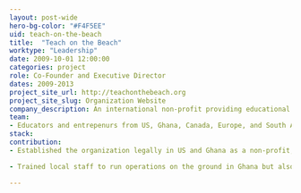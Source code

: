 ```yaml
---
layout: post-wide
hero-bg-color: "#F4F5EE"
uid: teach-on-the-beach
title:  "Teach on the Beach"
worktype: "Leadership"
date: 2009-10-01 12:00:00
categories: project
role: Co-Founder and Executive Director
dates: 2009-2013
project_site_url: http://teachonthebeach.org
project_site_slug: Organization Website
company_description: An international non-profit providing educational support programs and services to Ghanaian students funded by service learning trips for international college students.
team:
- Educators and entrepenurs from US, Ghana, Canada, Europe, and South America
stack:
contribution:
- Established the organization legally in US and Ghana as a non-profit, built the brand, website, and social media presence, and developed a service learning program that colleges and universities around the world could enroll students in to complete for-credit or internship requirements.

- Trained local staff to run operations on the ground in Ghana but also to take over international partnerships, marketing, and financial management. The organization now is largely run by Ghanaians who originally started as students receiving support from the organization.

---
```


<div class="showcase">
    
</div>